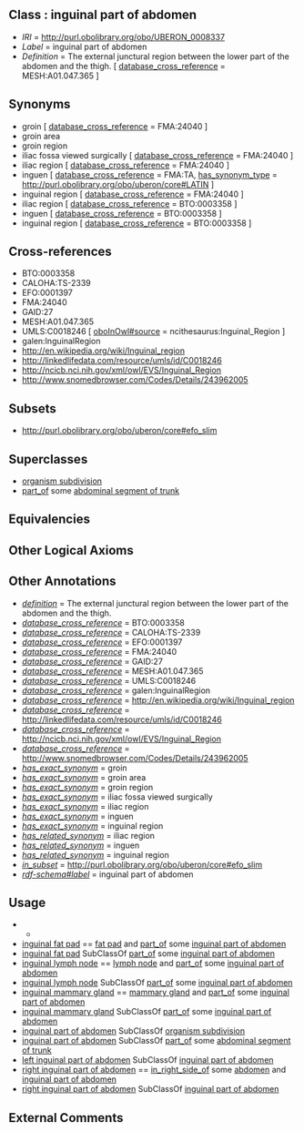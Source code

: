 
## Class : inguinal part of abdomen

 * *IRI* = http://purl.obolibrary.org/obo/UBERON_0008337
 * *Label* = inguinal part of abdomen
 * *Definition* = The external junctural region between the lower part of the abdomen and the thigh. [ [database_cross_reference](../../ef/oboInOwl#hasDbXref.md) = MESH:A01.047.365 ]

## Synonyms

 * groin [ [database_cross_reference](../../ef/oboInOwl#hasDbXref.md) = FMA:24040 ]
 * groin area
 * groin region
 * iliac fossa viewed surgically [ [database_cross_reference](../../ef/oboInOwl#hasDbXref.md) = FMA:24040 ]
 * iliac region [ [database_cross_reference](../../ef/oboInOwl#hasDbXref.md) = FMA:24040 ]
 * inguen [ [database_cross_reference](../../ef/oboInOwl#hasDbXref.md) = FMA:TA, [has_synonym_type](../../pe/oboInOwl#hasSynonymType.md) = http://purl.obolibrary.org/obo/uberon/core#LATIN ]
 * inguinal region [ [database_cross_reference](../../ef/oboInOwl#hasDbXref.md) = FMA:24040 ]
 * iliac region [ [database_cross_reference](../../ef/oboInOwl#hasDbXref.md) = BTO:0003358 ]
 * inguen [ [database_cross_reference](../../ef/oboInOwl#hasDbXref.md) = BTO:0003358 ]
 * inguinal region [ [database_cross_reference](../../ef/oboInOwl#hasDbXref.md) = BTO:0003358 ]

## Cross-references

 * BTO:0003358
 * CALOHA:TS-2339
 * EFO:0001397
 * FMA:24040
 * GAID:27
 * MESH:A01.047.365
 * UMLS:C0018246 [ [oboInOwl#source](../../ce/oboInOwl#source.md) = ncithesaurus:Inguinal_Region ]
 * galen:InguinalRegion
 * http://en.wikipedia.org/wiki/Inguinal_region
 * http://linkedlifedata.com/resource/umls/id/C0018246
 * http://ncicb.nci.nih.gov/xml/owl/EVS/Inguinal_Region
 * http://www.snomedbrowser.com/Codes/Details/243962005

## Subsets

 * http://purl.obolibrary.org/obo/uberon/core#efo_slim

## Superclasses

 * [organism subdivision](../../UBERON/75/UBERON_0000475.md)
 * [part_of](../../BFO/50/BFO_0000050.md) some [abdominal segment of trunk](../../UBERON/17/UBERON_0002417.md)

## Equivalencies


## Other Logical Axioms


## Other Annotations

 * *[definition](../../IAO/15/IAO_0000115.md)* = The external junctural region between the lower part of the abdomen and the thigh.
 * *[database_cross_reference](../../ef/oboInOwl#hasDbXref.md)* = BTO:0003358
 * *[database_cross_reference](../../ef/oboInOwl#hasDbXref.md)* = CALOHA:TS-2339
 * *[database_cross_reference](../../ef/oboInOwl#hasDbXref.md)* = EFO:0001397
 * *[database_cross_reference](../../ef/oboInOwl#hasDbXref.md)* = FMA:24040
 * *[database_cross_reference](../../ef/oboInOwl#hasDbXref.md)* = GAID:27
 * *[database_cross_reference](../../ef/oboInOwl#hasDbXref.md)* = MESH:A01.047.365
 * *[database_cross_reference](../../ef/oboInOwl#hasDbXref.md)* = UMLS:C0018246
 * *[database_cross_reference](../../ef/oboInOwl#hasDbXref.md)* = galen:InguinalRegion
 * *[database_cross_reference](../../ef/oboInOwl#hasDbXref.md)* = http://en.wikipedia.org/wiki/Inguinal_region
 * *[database_cross_reference](../../ef/oboInOwl#hasDbXref.md)* = http://linkedlifedata.com/resource/umls/id/C0018246
 * *[database_cross_reference](../../ef/oboInOwl#hasDbXref.md)* = http://ncicb.nci.nih.gov/xml/owl/EVS/Inguinal_Region
 * *[database_cross_reference](../../ef/oboInOwl#hasDbXref.md)* = http://www.snomedbrowser.com/Codes/Details/243962005
 * *[has_exact_synonym](../../ym/oboInOwl#hasExactSynonym.md)* = groin
 * *[has_exact_synonym](../../ym/oboInOwl#hasExactSynonym.md)* = groin area
 * *[has_exact_synonym](../../ym/oboInOwl#hasExactSynonym.md)* = groin region
 * *[has_exact_synonym](../../ym/oboInOwl#hasExactSynonym.md)* = iliac fossa viewed surgically
 * *[has_exact_synonym](../../ym/oboInOwl#hasExactSynonym.md)* = iliac region
 * *[has_exact_synonym](../../ym/oboInOwl#hasExactSynonym.md)* = inguen
 * *[has_exact_synonym](../../ym/oboInOwl#hasExactSynonym.md)* = inguinal region
 * *[has_related_synonym](../../ym/oboInOwl#hasRelatedSynonym.md)* = iliac region
 * *[has_related_synonym](../../ym/oboInOwl#hasRelatedSynonym.md)* = inguen
 * *[has_related_synonym](../../ym/oboInOwl#hasRelatedSynonym.md)* = inguinal region
 * *[in_subset](../../et/oboInOwl#inSubset.md)* = http://purl.obolibrary.org/obo/uberon/core#efo_slim
 * *[rdf-schema#label](../../el/rdf-schema#label.md)* = inguinal part of abdomen

## Usage

 * -
 * [inguinal fat pad](../../UBERON/10/UBERON_0010410.md) == [fat pad](../../UBERON/16/UBERON_0003916.md) and [part_of](../../BFO/50/BFO_0000050.md) some [inguinal part of abdomen](../../UBERON/37/UBERON_0008337.md)
 * [inguinal fat pad](../../UBERON/10/UBERON_0010410.md) SubClassOf [part_of](../../BFO/50/BFO_0000050.md) some [inguinal part of abdomen](../../UBERON/37/UBERON_0008337.md)
 * [inguinal lymph node](../../UBERON/42/UBERON_0001542.md) == [lymph node](../../UBERON/29/UBERON_0000029.md) and [part_of](../../BFO/50/BFO_0000050.md) some [inguinal part of abdomen](../../UBERON/37/UBERON_0008337.md)
 * [inguinal lymph node](../../UBERON/42/UBERON_0001542.md) SubClassOf [part_of](../../BFO/50/BFO_0000050.md) some [inguinal part of abdomen](../../UBERON/37/UBERON_0008337.md)
 * [inguinal mammary gland](../../UBERON/24/UBERON_0008424.md) == [mammary gland](../../UBERON/11/UBERON_0001911.md) and [part_of](../../BFO/50/BFO_0000050.md) some [inguinal part of abdomen](../../UBERON/37/UBERON_0008337.md)
 * [inguinal mammary gland](../../UBERON/24/UBERON_0008424.md) SubClassOf [part_of](../../BFO/50/BFO_0000050.md) some [inguinal part of abdomen](../../UBERON/37/UBERON_0008337.md)
 * [inguinal part of abdomen](../../UBERON/37/UBERON_0008337.md) SubClassOf [organism subdivision](../../UBERON/75/UBERON_0000475.md)
 * [inguinal part of abdomen](../../UBERON/37/UBERON_0008337.md) SubClassOf [part_of](../../BFO/50/BFO_0000050.md) some [abdominal segment of trunk](../../UBERON/17/UBERON_0002417.md)
 * [left inguinal part of abdomen](../../UBERON/10/UBERON_0035410.md) SubClassOf [inguinal part of abdomen](../../UBERON/37/UBERON_0008337.md)
 * [right inguinal part of abdomen](../../UBERON/05/UBERON_0035505.md) == [in_right_side_of](../../BSPO/21/BSPO_0000121.md) some [abdomen](../../UBERON/16/UBERON_0000916.md) and [inguinal part of abdomen](../../UBERON/37/UBERON_0008337.md)
 * [right inguinal part of abdomen](../../UBERON/05/UBERON_0035505.md) SubClassOf [inguinal part of abdomen](../../UBERON/37/UBERON_0008337.md)

## External Comments

